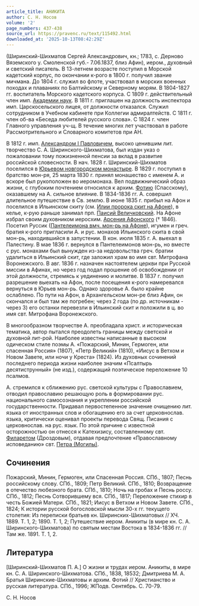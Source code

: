 ```yaml
---
article_title: АНИКИТА
author: С. Н. Носов
volume: '2'
page_numbers: 437-438
source_url: https://pravenc.ru/text/115492.html
downloaded_at: '2025-10-13T08:42:29Z'
---
```


(Ширинский-Шихматов Сергей Александрович, кн.; 1783, с. Дерново Вяземского у. Смоленской губ.- 7.06.1837, близ Афин), иером., духовный и светский писатель. В 13-летнем возрасте поступил в Морской кадетский корпус, по окончании к-рого в 1800 г. получил звание мичмана. До 1804 г. служил во флоте, участвовал в морских военных походах и плаваниях по Балтийскому и Северному морям. В 1804-1827 гг. воспитатель Морского кадетского корпуса. С 1809 г. действительный член имп. [Академии наук](<https://pravenc.ru/text/Академия наук.html>). В 1811 г. приглашен на должность инспектора имп. Царскосельского лицея, от должности отказался. Служил сотрудником в Учебном кабинете при Коллегии адмиралтейств. С 1811 г. член об-ва «Беседа любителей русского слова». С 1824 г. член Главного управления уч-щ. В течение многих лет участвовал в работе Рассмотрительного и Словарного комитетов при АН.

В 1812 г. имп. [Александром I Павловичем](<https://pravenc.ru/text/Александр I Павлович.html>), высоко ценившим лит. творчество С. А. Ширинского-Шихматова, был издан указ о пожаловании тому пожизненной пенсии за вклад в развитие российской словесности. В нач. 1828 г. Ширинский-Шихматов поселился в [Юрьевом новгородском монастыре](<https://pravenc.ru/text/Юрьевом новгородском монастыре.html>). В 1829 г. поступил в братство мон-ря, 25 марта 1830 г. принял монашество с именем А. и вскоре был рукоположен во иеромонаха. Вел подвижнический образ жизни, с глубоким почтением относился к архим. [Фотию](https://pravenc.ru/text/Фотий.html) (Спасскому), оказавшему на А. сильное влияние. В 1834-1836 гг. А. совершил длительное путешествие в Св. землю. В июне 1835 г. прибыл на Афон и поселился в Ильинском скиту (см. [Илии пророка скит на Афоне](<https://pravenc.ru/text/Илии пророка скит на Афоне.html>)), в келье, к-рую раньше занимал прп. [Паисий Величковский](<https://pravenc.ru/text/Паисий Величковский.html>). На Афоне избрал своим духовником иеросхим. [Арсения Афонского](<https://pravenc.ru/text/Арсения Афонского.html>) († 1846). Посетил Руссик ([Пантелеимона вмч. мон-рь на Афоне](<https://pravenc.ru/text/Русский Свято-Пантелеимонов монастырь на Святой Горе Афон.html>)), игумен и греч. братия к-рого пригласили А. и рус. монахов Ильинского скита в свой мон-рь, находившийся в запустении. В кон. июля 1835 г. А. выехал в Палестину. В мае 1836 г. вернулся в Пантелеимонов мон-рь, но вместе с рус. монахами был вынужден из-за недовольства греч. братии удалиться в Ильинский скит, где заложил храм во имя свт. Митрофана Воронежского. В авг. 1836 г. назначен настоятелем церкви при Русской миссии в Афинах, но через год подал прошение об освобождении от этой должности, стремясь к уединению и молитве. В 1837 г. получил разрешение выехать на Афон, после посещения к-рого намеревался вернуться в Юрьев мон-рь. Однако здоровье А. было крайне ослаблено. По пути на Афон, в Архангельском мон-ре близ Афин, он скончался и был там же погребен; через 2 года (по др. источникам - через 3) его останки перевезли в Ильинский скит и положили в ц. во имя свт. Митрофана Воронежского.

В многообразном творчестве А. преобладала христ. и историческая тематика, автор пытался преодолеть границы между светской и духовной лит-рой. Наиболее известны написанные в высоком одическом стиле поэмы А. «Пожарский, Минин, Гермоген, или спасенная Россия» (1807), «Петр Великий» (1810), «Иисус в Ветхом и Новом Завете, или ночи у Креста» (1824). Из духовных сочинений последнего периода жизни наиболее значим «Псалтырь десятиструнный» (не изд.), содержащий поэтическое переложение 10 псалмов.

А. стремился к сближению рус. светской культуры с Православием, отводил православию решающую роль в формировании рус. национального самосознания и укреплении российской государственности. Придавал первостепенное значение очищению лит. языка от иностранных слов и обогащению его за счет церковнослав. языка, критически оценивал проекты перевода Свящ. Писания с церковнослав. на рус. язык. По этой причине с известной осторожностью он отнесся к Катехизису, составленному свт. [Филаретом](https://pravenc.ru/text/Филаретом.html) (Дроздовым), отдавая предпочтение «Православному исповеданию» свт. [Петра (Могилы)](https://pravenc.ru/text/Петр.html).

## Сочинения

Пожарский, Минин, Гермоген, или Спасенная Россия. СПб., 1807; Песнь российскому слову. СПб., 1809; Петр Великий. СПб., 1810; Возвращение в отечество любезного брата. СПб., 1810; Ночь на гробах и Песнь россу. СПб., 1812; Песнь Сотворившему вся. СПб., 1817; Переложение стихир в честь Божией Матери. СПб., 1821; Иисус в Ветхом и Новом Завете. СПб., 1824; К истории русской богословской мысли 30-х гг. текущего столетия: Из переписки братьев кн. Ширинских-Шихматовых // ХЧ. 1889. Т. 1, 2; 1890. Т. 1, 2; Путешествие иером. Аникиты (в мире кн. С. А. Ширинского-Шихматова) по святым местам Востока в 1834-1836 гг. // Там же. 1891. Т. 1, 2.

## Литература

[Ширинский-Шихматов П. А.] О жизни и трудах иером. Аникиты, в мире кн. С. А. Ширинского-Шихматова. СПб., 1838, 18532; Дмитриева М. А. Братья Ширинские-Шихматовы и архим. Фотий // Христианство и русская литература. СПб., 1996; ЖПодв. Сентябрь. С. 70-79.

С. Н. Носов
